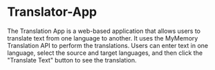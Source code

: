 # Translator-App
The Translation App is a web-based application that allows users to translate text from one language to another. It uses the MyMemory Translation API to perform the translations. Users can enter text in one language, select the source and target languages, and then click the "Translate Text" button to see the translation.
